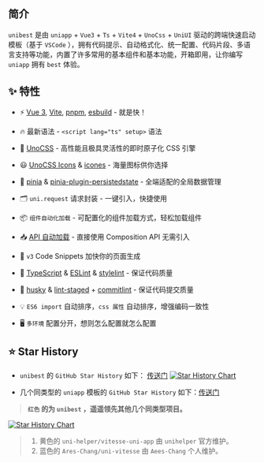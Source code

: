 ## 简介

`unibest` 是由 `uniapp` + `Vue3` + `Ts` + `Vite4` + `UnoCss` + `UniUI` 驱动的跨端快速启动模板（基于 `VSCode` ），拥有代码提示、自动格式化、统一配置、代码片段、多语言支持等功能，内置了许多常用的基本组件和基本功能，开箱即用，让你编写 `uniapp` 拥有 `best` 体验。

<!-- ## 为什么

`uni-app` 背后的公司 DCloudio 选择创建自己的生态，比如 HBuilderX、uni_modules 等。这部分工作对部分开发者来说意义非凡，他们可以轻松上手并享受社区提供的一切资源。

但是，`uni-app` 社区生态远不如 npm 生态繁荣，我们常常需要求助于 npm 生态来实现部分需求，而 `uni-app` 的黑盒性阻碍了这一点。

unibest 充分拥抱开放生态，比如 VS Code 和 npm，希望能带给你更好的体验。 -->

## ✨ 特性

- ⚡️ [Vue 3](https://github.com/vuejs/core), [Vite](https://github.com/vitejs/vite), [pnpm](https://pnpm.io/), [esbuild](https://github.com/evanw/esbuild) - 就是快！
- 🔥 最新语法 - `<script lang="ts" setup>` 语法
- 🎨 [UnoCSS](https://unocss.dev/) - 高性能且极具灵活性的即时原子化 CSS 引擎
- 😃 [UnoCSS Icons](https://unocss.dev/presets/icons) & [icones](https://icones.js.org/) - 海量图标供你选择
- 🍍 [pinia](https://pinia.vuejs.org/) & [pinia-plugin-persistedstate](https://prazdevs.github.io/pinia-plugin-persistedstate/zh/guide/) - 全端适配的全局数据管理
- 🗂 `uni.request` 请求封装 - 一键引入，快捷使用
- 📦 `组件自动化加载` - 可配置化的组件加载方式，轻松加载组件
- 📥 [API 自动加载](https://github.com/antfu/unplugin-auto-import) - 直接使用 Composition API 无需引入
- 🎉 `v3` Code Snippets 加快你的页面生成
- 🦾 [TypeScript](https://www.typescriptlang.org/) & [ESLint](https://eslint.org/) & [stylelint](https://stylelint.io/) - 保证代码质量
- 🌈 [husky](https://typicode.github.io/husky/) & [lint-staged](https://github.com/lint-staged/lint-staged) + [commitlint](https://commitlint.js.org/) - 保证代码提交质量
- 💡 `ES6 import` 自动排序，`css 属性` 自动排序，增强编码一致性

- 🖥 `多环境` 配置分开，想则怎么配置就怎么配置

## ⭐ Star History

- `unibest` 的 `GitHub Star History` 如下： [传送门](https://star-history.com/#codercup/unibest&Date)
  [![Star History Chart](https://api.star-history.com/svg?repos=codercup/unibest&type=Date)](https://star-history.com/#codercup/unibest&Date)

- 几个同类型的 `uniapp` 模板的 `GitHub Star History` 如下：[传送门](https://star-history.com/#codercup/unibest&Ares-Chang/uni-vitesse&uni-helper/vitesse-uni-app&Date)

> **`红色` 的为 `unibest` ，遥遥领先其他几个同类型项目。**

[![Star History Chart](https://api.star-history.com/svg?repos=codercup/unibest,Ares-Chang/uni-vitesse,uni-helper/vitesse-uni-app&type=Date)](https://star-history.com/#codercup/unibest&Ares-Chang/uni-vitesse&uni-helper/vitesse-uni-app)

> 1. 黄色的 `uni-helper/vitesse-uni-app` 由 `unihelper` 官方维护。
> 2. 蓝色的 `Ares-Chang/uni-vitesse` 由 `Aees-Chang` 个人维护。
